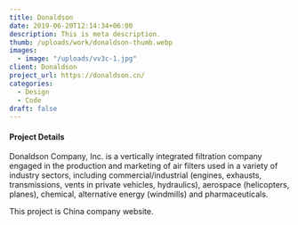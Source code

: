 ```yaml
---
title: Donaldson
date: 2019-06-20T12:14:34+06:00
description: This is meta description.
thumb: /uploads/work/donaldson-thumb.webp
images:
  - image: "/uploads/vv3c-1.jpg"
client: Donaldson
project_url: https://donaldson.cn/
categories:
  - Design
  - Code
draft: false
---
```


#### Project Details

Donaldson Company, Inc. is a vertically integrated filtration company engaged in the production and marketing of air filters used in a variety of industry sectors, including commercial/industrial (engines, exhausts, transmissions, vents in private vehicles, hydraulics), aerospace (helicopters, planes), chemical, alternative energy (windmills) and pharmaceuticals.

This project is China company website.